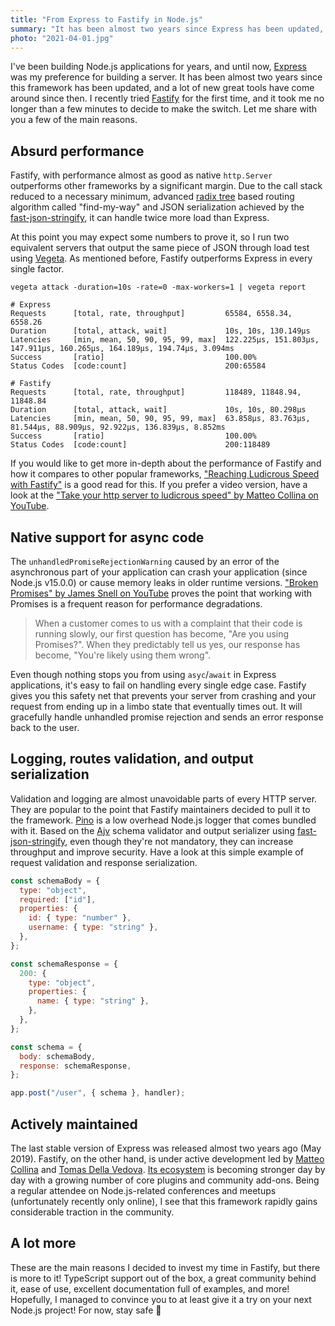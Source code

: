 ```yaml
---
title: "From Express to Fastify in Node.js"
summary: "It has been almost two years since Express has been updated, and a lot of new great tools came around since then. I recently tried Fastify for the first time, and it took me no longer than a few minutes to decide to make a switch. Let me share with you a few main reasons."
photo: "2021-04-01.jpg"
---
```


I've been building Node.js applications for years, and until now, [Express](https://expressjs.com) was my preference for building a server. It has been almost two years since this framework has been updated, and a lot of new great tools have come around since then. I recently tried [Fastify](https://www.fastify.io) for the first time, and it took me no longer than a few minutes to decide to make the switch. Let me share with you a few of the main reasons.

## Absurd performance

Fastify, with performance almost as good as native `http.Server` outperforms other frameworks by a significant margin. Due to the call stack reduced to a necessary minimum, advanced [radix tree](https://en.wikipedia.org/wiki/Radix_tree) based routing algorithm called "find-my-way" and JSON serialization achieved by the [fast-json-stringify](https://github.com/fastify/fast-json-stringify), it can handle twice more load than Express.

At this point you may expect some numbers to prove it, so I run two equivalent servers that output the same piece of JSON through load test using [Vegeta](https://github.com/tsenart/vegeta). As mentioned before, Fastify outperforms Express in every single factor.

```
vegeta attack -duration=10s -rate=0 -max-workers=1 | vegeta report
```

```
# Express
Requests      [total, rate, throughput]         65584, 6558.34, 6558.26
Duration      [total, attack, wait]             10s, 10s, 130.149µs
Latencies     [min, mean, 50, 90, 95, 99, max]  122.225µs, 151.803µs, 147.911µs, 160.265µs, 164.189µs, 194.74µs, 3.094ms
Success       [ratio]                           100.00%
Status Codes  [code:count]                      200:65584

# Fastify
Requests      [total, rate, throughput]         118489, 11848.94, 11848.84
Duration      [total, attack, wait]             10s, 10s, 80.298µs
Latencies     [min, mean, 50, 90, 95, 99, max]  63.858µs, 83.763µs, 81.544µs, 88.909µs, 92.922µs, 136.839µs, 8.852ms
Success       [ratio]                           100.00%
Status Codes  [code:count]                      200:118489
```

If you would like to get more in-depth about the performance of Fastify and how it compares to other popular frameworks, ["Reaching Ludicrous Speed with Fastify"](https://www.nearform.com/blog/reaching-ludicrous-speed-with-fastify/) is a good read for this. If you prefer a video version, have a look at the ["Take your http server to ludicrous speed" by Matteo Collina on YouTube](https://youtu.be/5z46jJZNe8k).

## Native support for async code

The `unhandledPromiseRejectionWarning` caused by an error of the asynchronous part of your application can crash your application (since Node.js v15.0.0) or cause memory leaks in older runtime versions. ["Broken Promises" by James Snell on YouTube](https://youtu.be/XV-u_Ow47s0) proves the point that working with Promises is a frequent reason for performance degradations.

> When a customer comes to us with a complaint that their code is running slowly, our first question has become, "Are you using Promises?". When they predictably tell us yes, our response has become, "You're likely using them wrong".

Even though nothing stops you from using `asyc`/`await` in Express applications, it's easy to fail on handling every single edge case. Fastify gives you this safety net that prevents your server from crashing and your request from ending up in a limbo state that eventually times out. It will gracefully handle unhandled promise rejection and sends an error response back to the user.

## Logging, routes validation, and output serialization

Validation and logging are almost unavoidable parts of every HTTP server. They are popular to the point that Fastify maintainers decided to pull it to the framework. [Pino](https://github.com/pinojs/pino) is a low overhead Node.js logger that comes bundled with it. Based on the [Ajv](https://www.npmjs.com/package/ajv) schema validator and output serializer using [fast-json-stringify](https://www.npmjs.com/package/fast-json-stringify), even though they're not mandatory, they can increase throughput and improve security. Have a look at this simple example of request validation and response serialization.

```js
const schemaBody = {
  type: "object",
  required: ["id"],
  properties: {
    id: { type: "number" },
    username: { type: "string" },
  },
};

const schemaResponse = {
  200: {
    type: "object",
    properties: {
      name: { type: "string" },
    },
  },
};

const schema = {
  body: schemaBody,
  response: schemaResponse,
};

app.post("/user", { schema }, handler);
```

## Actively maintained

The last stable version of Express was released almost two years ago (May 2019). Fastify, on the other hand, is under active development led by [Matteo Collina](https://twitter.com/matteocollina) and [Tomas Della Vedova](https://twitter.com/delvedor). [Its ecosystem](https://www.fastify.io/ecosystem/) is becoming stronger day by day with a growing number of core plugins and community add-ons. Being a regular attendee on Node.js-related conferences and meetups (unfortunately recently only online), I see that this framework rapidly gains considerable traction in the community.

## A lot more

These are the main reasons I decided to invest my time in Fastify, but there is more to it! TypeScript support out of the box, a great community behind it, ease of use, excellent documentation full of examples, and more! Hopefully, I managed to convince you to at least give it a try on your next Node.js project! For now, stay safe 👋
